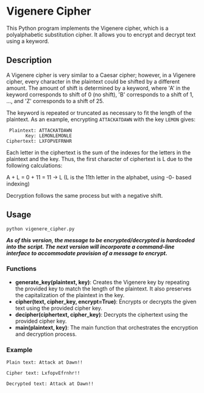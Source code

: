 # Vigenere Cipher

This Python program implements the Vigenere cipher, which is a polyalphabetic substitution cipher. It allows you to encrypt and decrypt text using a keyword.

## Description

A Vigenere cipher is very similar to a Caesar cipher; however, in a Vigenere cipher, every character in the plaintext could be shifted by a different amount. The amount of shift is determined by a keyword, where 'A' in the keyword corresponds to shift of 0 (no shift), 'B' corresponds to a shift of 1, ..., and 'Z' corresponds to a shift of 25.

The keyword is repeated or truncated as necessary to fit the length of the plaintext. As an example, encrypting `ATTACKATDAWN` with the key `LEMON` gives:

```
 Plaintext: ATTACKATDAWN
       Key: LEMONLEMONLE
Ciphertext: LXFOPVEFRNHR
```

Each letter in the ciphertext is the sum of the indexes for the letters in the plaintext and the key. Thus, the first character of ciphertext is L due to the following calculations:

A + L = 0 + 11 = 11 -> L (L is the 11th letter in the alphabet, using -0- based indexing)

Decryption follows the same process but with a negative shift.

## Usage

`python vigenere_cipher.py`

**_As of this version, the message to be encrypted/decrypted is hardcoded into the script. The next version will incorporate a command-line interface to accommodate provision of a message to encrypt._**

### Functions
- **generate_key(plaintext, key)**: Creates the Vigenere key by repeating the provided key to match the length of the plaintext. It also preserves the capitalization of the plaintext in the key.
- **cipher(text, cipher_key, encrypt=True)**: Encrypts or decrypts the given text using the provided cipher key.
- **decipher(ciphertext, cipher_key)**: Decrypts the ciphertext using the provided cipher key.
- **main(plaintext, key)**: The main function that orchestrates the encryption and decryption process.

### Example
    Plain text: Attack at Dawn!!

    Cipher text: LxfopvEfrnhr!!

    Decrypted text: Attack at Dawn!!